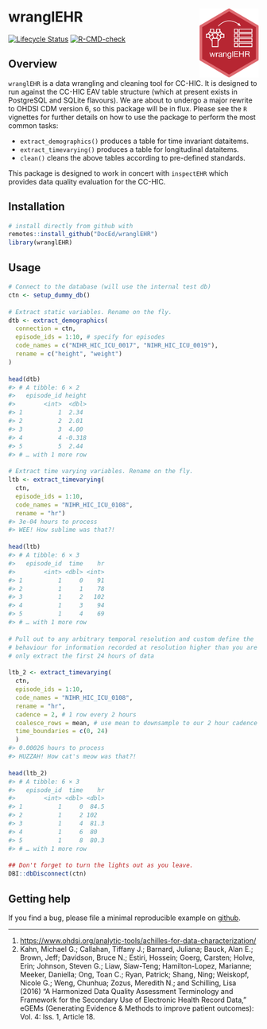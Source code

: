 
<!-- README.md is generated from README.Rmd. Please edit that file -->

# wranglEHR <a href='https://cc-hic.github.io/inspectEHR/'><img src='logo.png' align="right" height="139" /></a>

<!-- badges: start -->

[![Lifecycle
Status](https://img.shields.io/badge/lifecycle-experimental-orange.svg)](https://www.tidyverse.org/lifecycle/)
[![R-CMD-check](https://github.com/DocEd/wranglEHR/workflows/R-CMD-check/badge.svg)](https://github.com/DocEd/wranglEHR/actions)
<!-- badges: end -->

## Overview

`wranglEHR` is a data wrangling and cleaning tool for CC-HIC. It is
designed to run against the CC-HIC EAV table structure (which at present
exists in PostgreSQL and SQLite flavours). We are about to undergo a
major rewrite to OHDSI CDM version 6, so this package will be in flux.
Please see the `R` vignettes for further details on how to use the
package to perform the most common tasks:

-   `extract_demographics()` produces a table for time invariant
    dataitems.
-   `extract_timevarying()` produces a table for longitudinal dataitems.
-   `clean()` cleans the above tables according to pre-defined
    standards.

This package is designed to work in concert with `inspectEHR` which
provides data quality evaluation for the CC-HIC.

## Installation

``` r
# install directly from github with
remotes::install_github("DocEd/wranglEHR")
library(wranglEHR)
```

## Usage

``` r
# Connect to the database (will use the internal test db)
ctn <- setup_dummy_db()

# Extract static variables. Rename on the fly.
dtb <- extract_demographics(
  connection = ctn,
  episode_ids = 1:10, # specify for episodes
  code_names = c("NIHR_HIC_ICU_0017", "NIHR_HIC_ICU_0019"),
  rename = c("height", "weight")
)

head(dtb)
#> # A tibble: 6 × 2
#>   episode_id height
#>        <int>  <dbl>
#> 1          1  2.34 
#> 2          2  2.01 
#> 3          3  4.00 
#> 4          4 -0.318
#> 5          5  2.44 
#> # … with 1 more row

# Extract time varying variables. Rename on the fly.
ltb <- extract_timevarying(
  ctn,
  episode_ids = 1:10,
  code_names = "NIHR_HIC_ICU_0108",
  rename = "hr")
#> 3e-04 hours to process
#> WEE! How sublime was that?!

head(ltb)
#> # A tibble: 6 × 3
#>   episode_id  time    hr
#>        <int> <dbl> <int>
#> 1          1     0    91
#> 2          1     1    78
#> 3          1     2   102
#> 4          1     3    94
#> 5          1     4    69
#> # … with 1 more row

# Pull out to any arbitrary temporal resolution and custom define the
# behaviour for information recorded at resolution higher than you are sampling.
# only extract the first 24 hours of data

ltb_2 <- extract_timevarying(
  ctn,
  episode_ids = 1:10,
  code_names = "NIHR_HIC_ICU_0108",
  rename = "hr",
  cadence = 2, # 1 row every 2 hours
  coalesce_rows = mean, # use mean to downsample to our 2 hour cadence
  time_boundaries = c(0, 24)
  )
#> 0.00026 hours to process
#> HUZZAH! How cat's meow was that?!

head(ltb_2)
#> # A tibble: 6 × 3
#>   episode_id  time    hr
#>        <int> <dbl> <dbl>
#> 1          1     0  84.5
#> 2          1     2 102  
#> 3          1     4  81.3
#> 4          1     6  80  
#> 5          1     8  80.3
#> # … with 1 more row

## Don't forget to turn the lights out as you leave.
DBI::dbDisconnect(ctn)
```

## Getting help

If you find a bug, please file a minimal reproducible example on
[github](https://github.com/DocEd/wranglEHR/issues).

------------------------------------------------------------------------

1.  <https://www.ohdsi.org/analytic-tools/achilles-for-data-characterization/>
2.  Kahn, Michael G.; Callahan, Tiffany J.; Barnard, Juliana; Bauck,
    Alan E.; Brown, Jeff; Davidson, Bruce N.; Estiri, Hossein; Goerg,
    Carsten; Holve, Erin; Johnson, Steven G.; Liaw, Siaw-Teng;
    Hamilton-Lopez, Marianne; Meeker, Daniella; Ong, Toan C.; Ryan,
    Patrick; Shang, Ning; Weiskopf, Nicole G.; Weng, Chunhua; Zozus,
    Meredith N.; and Schilling, Lisa (2016) “A Harmonized Data Quality
    Assessment Terminology and Framework for the Secondary Use of
    Electronic Health Record Data,” eGEMs (Generating Evidence & Methods
    to improve patient outcomes): Vol. 4: Iss. 1, Article 18.
